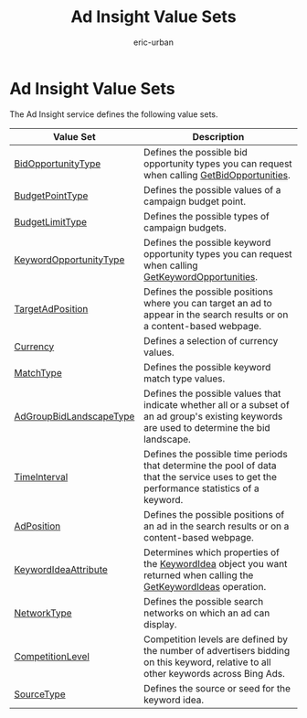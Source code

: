 ﻿---
title: Ad Insight Value Sets
ms.service: bing-ads-ad-insight
ms.topic: article
author: eric-urban
ms.author: eur
---
# Ad Insight Value Sets
The Ad Insight service defines the following value sets.

|Value Set|Description|
|---|---|
|[BidOpportunityType](bidopportunitytype.md)|Defines the possible bid opportunity types you can request when calling [GetBidOpportunities](../ad-insight/getbidopportunities.md).|
|[BudgetPointType](budgetpointtype.md)|Defines the possible values of a campaign budget point.|
|[BudgetLimitType](budgetlimittype.md)|Defines the possible types of campaign budgets.|
|[KeywordOpportunityType](keywordopportunitytype.md)|Defines the possible keyword opportunity types you can request when calling [GetKeywordOpportunities](../ad-insight/getkeywordopportunities.md).|
|[TargetAdPosition](targetadposition.md)|Defines the possible positions where you can target an ad to appear in the search results or on a content-based webpage.|
|[Currency](currency.md)|Defines a selection of currency values.|
|[MatchType](matchtype.md)|Defines the possible keyword match type values.|
|[AdGroupBidLandscapeType](adgroupbidlandscapetype.md)|Defines the possible values that indicate whether all or a subset of an ad group's existing keywords are used to determine the bid landscape.|
|[TimeInterval](timeinterval.md)|Defines the possible time periods that determine the pool of data that the service uses to get the performance statistics of a keyword.|
|[AdPosition](adposition.md)|Defines the possible positions of an ad in the search results or on a content-based webpage.|
|[KeywordIdeaAttribute](keywordideaattribute.md)|Determines which properties of the [KeywordIdea](../ad-insight/keywordidea.md) object you want returned when calling the [GetKeywordIdeas](../ad-insight/getkeywordideas.md) operation.|
|[NetworkType](networktype.md)|Defines the possible search networks on which an ad can display.|
|[CompetitionLevel](competitionlevel.md)|Competition levels are defined by the number of advertisers bidding on this keyword, relative to all other keywords across Bing Ads.|
|[SourceType](sourcetype.md)|Defines the source or seed for the keyword idea.|
